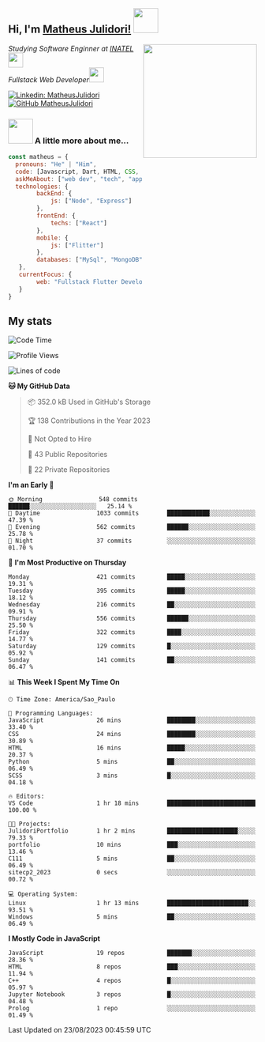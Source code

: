 <h2> Hi, I'm <a href="https://matheusjulidori.github.io" target="_blank">Matheus Julidori!</a> <img src="https://media.giphy.com/media/12oufCB0MyZ1Go/giphy.gif" width="50"></h2>
<img align='right' src="https://media.giphy.com/media/3oKIPnAiaMCws8nOsE/giphy.gif" width="230" height="auto">
<p><em>Studying Software Enginner at <a href="http://www.inatel.br" target="_blank">INATEL</a><img src="https://media.giphy.com/media/fYSnHlufseco8Fh93Z/giphy.gif" width="30"></br>
  Fullstack Web Developer<img src="https://media.giphy.com/media/WUlplcMpOCEmTGBtBW/giphy.gif" width="30">
</em></p>

[![Linkedin: MatheusJulidori](https://img.shields.io/badge/-MatheusJulidori-blue?style=flat-square&logo=Linkedin&logoColor=white&link=https://www.linkedin.com/in/MatheusJulidori/)](https://www.linkedin.com/in/MatheusJulidori/)
[![GitHub MatheusJulidori](https://img.shields.io/github/followers/matheusjulidori?label=follow&style=social)](https://github.com/MatheusJulidori)


### <img src="https://media.giphy.com/media/VgCDAzcKvsR6OM0uWg/giphy.gif" width="50"> A little more about me...  

```javascript
const matheus = {
  pronouns: "He" | "Him",
  code: [Javascript, Dart, HTML, CSS, Python, Java, C++],
  askMeAbout: ["web dev", "tech", "app dev", "games"],
  technologies: {
        backEnd: {
            js: ["Node", "Express"]
        },
        frontEnd: {
            techs: ["React"]
        },
        mobile: {
            js: ["Flitter"]
        },
        databases: ["MySql", "MongoDB","PostgreSQL","MariaDB"],
   },
   currentFocus: {
        web: "Fullstack Flutter Development"
   }
}
```
<h2>My stats</h2>

<!--START_SECTION:waka-->
![Code Time](http://img.shields.io/badge/Code%20Time-322%20hrs%2030%20mins-blue)

![Profile Views](http://img.shields.io/badge/Profile%20Views-5-blue)

![Lines of code](https://img.shields.io/badge/From%20Hello%20World%20I%27ve%20Written-6.9%20million%20lines%20of%20code-blue)

**🐱 My GitHub Data** 

> 📦 352.0 kB Used in GitHub's Storage 
 > 
> 🏆 138 Contributions in the Year 2023
 > 
> 🚫 Not Opted to Hire
 > 
> 📜 43 Public Repositories 
 > 
> 🔑 22 Private Repositories 
 > 
**I'm an Early 🐤** 

```text
🌞 Morning                548 commits         ██████░░░░░░░░░░░░░░░░░░░   25.14 % 
🌆 Daytime                1033 commits        ████████████░░░░░░░░░░░░░   47.39 % 
🌃 Evening                562 commits         ██████░░░░░░░░░░░░░░░░░░░   25.78 % 
🌙 Night                  37 commits          ░░░░░░░░░░░░░░░░░░░░░░░░░   01.70 % 
```
📅 **I'm Most Productive on Thursday** 

```text
Monday                   421 commits         █████░░░░░░░░░░░░░░░░░░░░   19.31 % 
Tuesday                  395 commits         █████░░░░░░░░░░░░░░░░░░░░   18.12 % 
Wednesday                216 commits         ██░░░░░░░░░░░░░░░░░░░░░░░   09.91 % 
Thursday                 556 commits         ██████░░░░░░░░░░░░░░░░░░░   25.50 % 
Friday                   322 commits         ████░░░░░░░░░░░░░░░░░░░░░   14.77 % 
Saturday                 129 commits         █░░░░░░░░░░░░░░░░░░░░░░░░   05.92 % 
Sunday                   141 commits         ██░░░░░░░░░░░░░░░░░░░░░░░   06.47 % 
```


📊 **This Week I Spent My Time On** 

```text
🕑︎ Time Zone: America/Sao_Paulo

💬 Programming Languages: 
JavaScript               26 mins             ████████░░░░░░░░░░░░░░░░░   33.40 % 
CSS                      24 mins             ████████░░░░░░░░░░░░░░░░░   30.89 % 
HTML                     16 mins             █████░░░░░░░░░░░░░░░░░░░░   20.37 % 
Python                   5 mins              ██░░░░░░░░░░░░░░░░░░░░░░░   06.49 % 
SCSS                     3 mins              █░░░░░░░░░░░░░░░░░░░░░░░░   04.18 % 

🔥 Editors: 
VS Code                  1 hr 18 mins        █████████████████████████   100.00 % 

🐱‍💻 Projects: 
JulidoriPortfolio        1 hr 2 mins         ████████████████████░░░░░   79.33 % 
portfolio                10 mins             ███░░░░░░░░░░░░░░░░░░░░░░   13.46 % 
C111                     5 mins              ██░░░░░░░░░░░░░░░░░░░░░░░   06.49 % 
sitecp2_2023             0 secs              ░░░░░░░░░░░░░░░░░░░░░░░░░   00.72 % 

💻 Operating System: 
Linux                    1 hr 13 mins        ███████████████████████░░   93.51 % 
Windows                  5 mins              ██░░░░░░░░░░░░░░░░░░░░░░░   06.49 % 
```

**I Mostly Code in JavaScript** 

```text
JavaScript               19 repos            ███████░░░░░░░░░░░░░░░░░░   28.36 % 
HTML                     8 repos             ███░░░░░░░░░░░░░░░░░░░░░░   11.94 % 
C++                      4 repos             █░░░░░░░░░░░░░░░░░░░░░░░░   05.97 % 
Jupyter Notebook         3 repos             █░░░░░░░░░░░░░░░░░░░░░░░░   04.48 % 
Prolog                   1 repo              ░░░░░░░░░░░░░░░░░░░░░░░░░   01.49 % 
```




 Last Updated on 23/08/2023 00:45:59 UTC
<!--END_SECTION:waka-->
